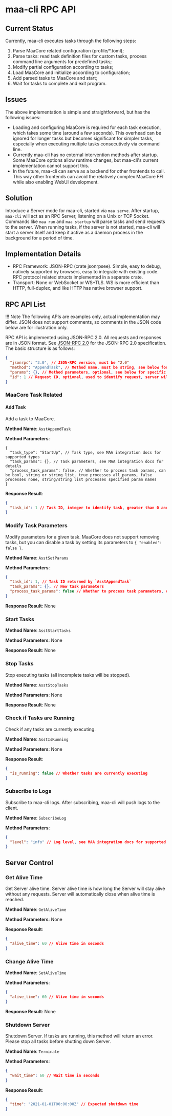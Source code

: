 # maa-cli RPC API

## Current Status

Currently, maa-cli executes tasks through the following steps:

1. Parse MaaCore related configuration (profile/\*.toml);
2. Parse tasks: read task definition files for custom tasks, process command line arguments for predefined tasks;
3. Modify partial configuration according to tasks;
4. Load MaaCore and initialize according to configuration;
5. Add parsed tasks to MaaCore and start;
6. Wait for tasks to complete and exit program.

## Issues

The above implementation is simple and straightforward, but has the following issues:

- Loading and configuring MaaCore is required for each task execution, which takes some time (around a few seconds). This overhead can be ignored for longer tasks but becomes significant for simpler tasks, especially when executing multiple tasks consecutively via command line.
- Currently maa-cli has no external intervention methods after startup. Some MaaCore options allow runtime changes, but maa-cli's current implementation cannot support this.
- In the future, maa-cli can serve as a backend for other frontends to call. This way other frontends can avoid the relatively complex MaaCore FFI while also enabling WebUI development.

## Solution

Introduce a Server mode for maa-cli, started via `maa serve`. After startup, `maa-cli` will act as an RPC Server, listening on a Unix or TCP Socket. Commands like `maa run` and `maa startup` will parse tasks and send requests to the server. When running tasks, if the server is not started, maa-cli will start a server itself and keep it active as a daemon process in the background for a period of time.

## Implementation Details

- RPC Framework: JSON-RPC (crate jsonrpsee). Simple, easy to debug, natively supported by browsers, easy to integrate with existing code. RPC protocol related structs implemented in a separate crate.
- Transport: None or WebSocket or WS+TLS. WS is more efficient than HTTP, full-duplex, and like HTTP has native browser support.

## RPC API List

!!! Note
The following APIs are examples only, actual implementation may differ. JSON does not support comments, so comments in the JSON code below are for illustration only.

RPC API is implemented using JSON-RPC 2.0. All requests and responses are in JSON format. See [JSON-RPC 2.0](https://www.jsonrpc.org/specification) for the JSON-RPC 2.0 specification. The basic structure is as follows:

```json
{
  "jsonrpc": "2.0", // JSON-RPC version, must be "2.0"
  "method": "AppendTask", // Method name, must be string, see below for specific method names
  "params": {}, // Method parameters, optional, see below for specific parameters
  "id": 1 // Request ID, optional, used to identify request, server will return same ID in response
}
```

### MaaCore Task Related

#### Add Task

Add a task to MaaCore.

**Method Name**: `AsstAppendTask`

**Method Parameters**:

```jsonc
{
  "task_type": "StartUp", // Task type, see MAA integration docs for supported types
  "task_params": {}, // Task parameters, see MAA integration docs for details
  "process_task_params": false, // Whether to process task params, can be bool, string or string list. true processes all params, false processes none, string/string list processes specified param names
}
```

**Response Result**:

```json
{
  "task_id": 1 // Task ID, integer to identify task, greater than 0 and less than int32 max value (2^31 - 1)
}
```

### Modify Task Parameters

Modify parameters for a given task. MaaCore does not support removing tasks, but you can disable a task by setting its parameters to `{ "enabled": false }`.

**Method Name**: `AsstSetParams`

**Method Parameters**:

```json
{
  "task_id": 1, // Task ID returned by `AsstAppendTask`
  "task_params": {}, // New task parameters
  "process_task_params": false // Whether to process task parameters, e.g. convert relative paths to absolute paths, defaults to false
}
```

**Response Result**: None

### Start Tasks

**Method Name**: `AsstStartTasks`

**Method Parameters**: None

**Response Result**: None

### Stop Tasks

Stop executing tasks (all incomplete tasks will be stopped).

**Method Name**: `AsstStopTasks`

**Method Parameters**: None

**Response Result**: None

### Check if Tasks are Running

Check if any tasks are currently executing.

**Method Name**: `AsstIsRunning`

**Method Parameters**: None

**Response Result**:

```json
{
  "is_running": false // Whether tasks are currently executing
}
```

### Subscribe to Logs

Subscribe to maa-cli logs. After subscribing, maa-cli will push logs to the client.

**Method Name**: `SubscribeLog`

**Method Parameters**:

```json
{
  "level": "info" // Log level, see MAA integration docs for supported levels
}
```

## Server Control

### Get Alive Time

Get Server alive time. Server alive time is how long the Server will stay alive without any requests. Server will automatically close when alive time is reached.

**Method Name**: `GetAliveTime`

**Method Parameters**: None

**Response Result**:

```json
{
  "alive_time": 60 // Alive time in seconds
}
```

### Change Alive Time

**Method Name**: `SetAliveTime`

**Method Parameters**:

```json
{
  "alive_time": 60 // Alive time in seconds
}
```

**Response Result**: None

### Shutdown Server

Shutdown Server. If tasks are running, this method will return an error. Please stop all tasks before shutting down Server.

**Method Name**: `Terminate`

**Method Parameters**:

```json
{
  "wait_time": 60 // Wait time in seconds
}
```

**Response Result**:

```json
{
  "time": "2021-01-01T00:00:00Z" // Expected shutdown time
}
```
